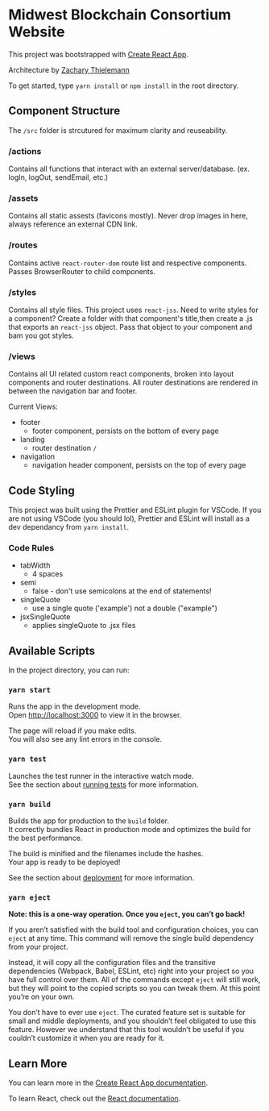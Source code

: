 # Midwest Blockchain Consortium Website 

This project was bootstrapped with [Create React App](https://github.com/facebook/create-react-app).

Architecture by [Zachary Thielemann](https://github.com/zachdt)

To get started, type `yarn install` or `npm install` in the root directory.
<br />

## Component Structure

The `/src` folder is strcutured for maximum clarity and reuseability.

### /actions

Contains all functions that interact with an external server/database.  (ex. logIn, logOut, sendEmail, etc.)

### /assets

Contains all static assests (favicons mostly).  Never drop images in here, always reference an external CDN link.

### /routes

Contains active `react-router-dom` route list and respective components.  Passes BrowserRouter to child components.

### /styles

Contains all style files.  This project uses `react-jss`.  Need to write styles for a component? Create a folder with that component's title,then create a .js that exports an `react-jss` object.  Pass that object to your component and bam you got styles.

### /views

Contains all UI related custom react components, broken into layout components and router destinations.
All router destinations are rendered in between the navigation bar and footer.

Current Views:
* footer
  * footer component, persists on the bottom of every page
* landing
  * router destination `/`
* navigation
  * navigation header component, persists on the top of every page


## Code Styling 

This project was built using the Prettier and ESLint plugin for VSCode.  If you are not using VSCode (you should lol), Prettier and ESLint will install as a dev dependancy from `yarn install`.

### Code Rules

* tabWidth
  * 4 spaces
* semi
  * false - don't use semicolons at the end of statements!
* singleQuote
  * use a single quote ('example') not a double ("example")
* jsxSingleQuote
  * applies singleQuote to .jsx files


## Available Scripts

In the project directory, you can run:

### `yarn start`

Runs the app in the development mode.<br />
Open [http://localhost:3000](http://localhost:3000) to view it in the browser.

The page will reload if you make edits.<br />
You will also see any lint errors in the console.

### `yarn test`

Launches the test runner in the interactive watch mode.<br />
See the section about [running tests](https://facebook.github.io/create-react-app/docs/running-tests) for more information.

### `yarn build`

Builds the app for production to the `build` folder.<br />
It correctly bundles React in production mode and optimizes the build for the best performance.

The build is minified and the filenames include the hashes.<br />
Your app is ready to be deployed!

See the section about [deployment](https://facebook.github.io/create-react-app/docs/deployment) for more information.

### `yarn eject`

**Note: this is a one-way operation. Once you `eject`, you can’t go back!**

If you aren’t satisfied with the build tool and configuration choices, you can `eject` at any time. This command will remove the single build dependency from your project.

Instead, it will copy all the configuration files and the transitive dependencies (Webpack, Babel, ESLint, etc) right into your project so you have full control over them. All of the commands except `eject` will still work, but they will point to the copied scripts so you can tweak them. At this point you’re on your own.

You don’t have to ever use `eject`. The curated feature set is suitable for small and middle deployments, and you shouldn’t feel obligated to use this feature. However we understand that this tool wouldn’t be useful if you couldn’t customize it when you are ready for it.


## Learn More

You can learn more in the [Create React App documentation](https://facebook.github.io/create-react-app/docs/getting-started).

To learn React, check out the [React documentation](https://reactjs.org/).

